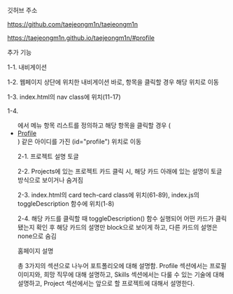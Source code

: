 깃허브 주소

https://github.com/taejeongm1n/taejeongm1n

https://taejeongm1n.github.io/taejeongm1n/#profile

추가 기능

1-1. 내비게이션

1-2. 웹페이지 상단에 위치한 내비게이션 바로, 항목을 클릭할 경우 해당 위치로 이동

1-3. index.html의 nav class에 위치(11-17)

1-4. <ul class="menu">에서 메뉴 항목 리스트를 정의하고 해당 항목을 클릭할 경우 (<li><a href="#profile">Profile</a></li>) 같은 아이디를 가진 (id="profile") 위치로 이동

2-1. 프로젝트 설명 토글

2-2. Projects에 있는 프로젝트 카드 클릭 시, 해당 카드 아래에 있는 설명이 토글 방식으로 보이거나 숨겨짐

2-3. index.html의 card tech-card class에 위치(61-89), index.js의 toggleDescription 함수에 위치(1-8)

2-4. 해당 카드를 클릭할 때 toggleDescription() 함수 실행되어 어떤 카드가 클릭됐는지 확인 후 해당 카드의 설명만 block으로 보이게 하고, 다른 카드의 설명은 none으로 숨김

홈페이지 설명

총 3가지의 섹션으로 나누어 포트폴리오에 대해 설명함.
Profile 섹션에서는 프로필 이미지와, 희망 직무에 대해 설명하고,
Skills 섹션에서는 다룰 수 있는 기술에 대해 설명하고,
Project 섹션에서는 앞으로 할 프로젝트에 대해서 설명한다.
<!--
**taejeongm1n/taejeongm1n** is a ✨ _special_ ✨ repository because its `README.md` (this file) appears on your GitHub profile.

Here are some ideas to get you started:

- 🔭 I’m currently working on ...
- 🌱 I’m currently learning ...
- 👯 I’m looking to collaborate on ...
- 🤔 I’m looking for help with ...
- 💬 Ask me about ...
- 📫 How to reach me: ...
- 😄 Pronouns: ...
- ⚡ Fun fact: ...
-->
